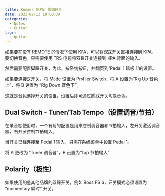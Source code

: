 ```yaml
---
title: Kemper（KPA）脚踏开关
date: 2023-02-13 18:00:00
categories:
  - Notes
  - Guitar
tags:
  - guitar
---
```


如果要在没有 REMOTE 的情况下使用 KPA，可以将双踩开关直接连接到 KPA，要切换音色，只需要使用 TRS 电缆将双踩开关连接到 KPA 背面的输入。

<hairy-image src="https://pic.imgdb.cn/item/63ea04ea4757feff33708e52.jpg" />

然后需要配置脚踩开关，为此，按系统按钮，并翻页到“Pedal 1 踏板 1”的设置。

<hairy-image src="https://pic.imgdb.cn/item/63ea053d4757feff33732970.jpg" />

如果要连接双开关，将 Mode 设置为 Profiler Switch，将 A 设置为“Rig Up 音色上”，将 B 设置为 “Rig Down 音色下”。

<hairy-image src="https://pic.imgdb.cn/item/63ea05d84757feff3377e6c7.jpg" />

这就是音色选择开关的设置，设置后即可通过脚踩开关切换音色。

<!-- more -->

## Dual Switch - Tuner/Tab Tempo（设置调音/节拍）

在录音棚使用时，一个有用的配置是用来控制调音器和节拍输入，左开关激活调音器，右开关控制节拍输入。

当开关已经连接至 Pedal 1 输入，只需在系统菜单中设置 Pedal 1。

将 A 更改为 “Tuner 调音器”，B 设置为“Tap 节拍输入”

## Polarity（极性）

如果使用的是其他品牌的双踩开关，例如 Boss FS 6，开关模式必须设置为 “momentary 瞬时” 开关。